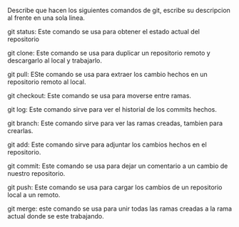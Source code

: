 Describe que hacen los siguientes comandos de git, escribe su descripcion al frente en una sola linea.

git status: Este comando se usa para obtener el estado actual del repositorio

git clone: Este comando se usa para duplicar un repositorio remoto y descargarlo al local y trabajarlo.

git pull: ESte comando se usa para extraer los cambio hechos en un repositorio remoto al local.

git checkout: Este comando se usa para moverse entre ramas.

git log: Este comando sirve para ver el historial de los commits hechos.

git branch: Este comando sirve para ver las ramas creadas, tambien para crearlas.

git add: Este comando sirve para adjuntar los cambios hechos en el repositorio.

git commit: Este comando se usa para dejar un comentario a un cambio de nuestro repositorio.

git push: Este comando se usa para cargar los cambios de un repositorio local a un remoto.

git merge: este comando se usa para unir todas las ramas creadas a la rama actual donde se este trabajando.
